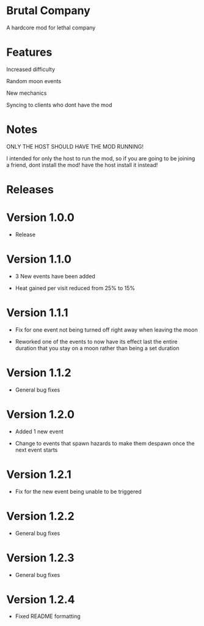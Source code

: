 # Brutal Company
A hardcore mod for lethal company


# Features
Increased difficulty

Random moon events

New mechanics

Syncing to clients who dont have the mod


# Notes
ONLY THE HOST SHOULD HAVE THE MOD RUNNING!

I intended for only the host to run the mod, so if you are going to be joining a friend, dont install the mod! have the host install it instead!

# Releases

# Version 1.0.0
- Release

# Version 1.1.0
- 3 New events have been added

- Heat gained per visit reduced from 25% to 15%

# Version 1.1.1
- Fix for one event not being turned off right away when leaving the moon

- Reworked one of the events to now have its effect last the entire duration that you stay on a moon rather than being a set duration

# Version 1.1.2
- General bug fixes

# Version 1.2.0
- Added 1 new event

- Change to events that spawn hazards to make them despawn once the next event starts

# Version 1.2.1
- Fix for the new event being unable to be triggered

# Version 1.2.2
- General bug fixes

# Version 1.2.3
- General bug fixes

# Version 1.2.4
- Fixed README formatting

